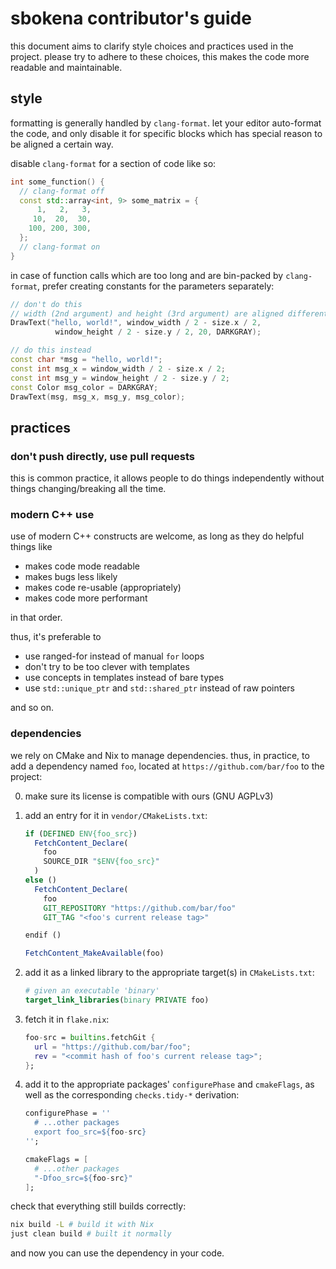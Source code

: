 # sbokena contributor's guide

this document aims to clarify style choices and practices used in the project.
please try to adhere to these choices, this makes the code more readable and
maintainable.

## style

formatting is generally handled by `clang-format`. let your editor auto-format
the code, and only disable it for specific blocks which has special reason to
be aligned a certain way.

disable `clang-format` for a section of code like so:

```cpp
int some_function() {
  // clang-format off
  const std::array<int, 9> some_matrix = {
      1,   2,   3,
     10,  20,  30,
    100, 200, 300,
  };
  // clang-format on
}
```

in case of function calls which are too long and are bin-packed by
`clang-format`, prefer creating constants for the parameters separately:

```cpp
// don't do this
// width (2nd argument) and height (3rd argument) are aligned differently
DrawText("hello, world!", window_width / 2 - size.x / 2,
          window_height / 2 - size.y / 2, 20, DARKGRAY);

// do this instead
const char *msg = "hello, world!";
const int msg_x = window_width / 2 - size.x / 2;
const int msg_y = window_height / 2 - size.y / 2;
const Color msg_color = DARKGRAY;
DrawText(msg, msg_x, msg_y, msg_color);
```

## practices

### don't push directly, use pull requests

this is common practice, it allows people to do things independently without
things changing/breaking all the time.

### modern C++ use

use of modern C++ constructs are welcome, as long as they do helpful things like

- makes code mode readable
- makes bugs less likely
- makes code re-usable (appropriately)
- makes code more performant

in that order.

thus, it's preferable to

- use ranged-for instead of manual `for` loops
- don't try to be too clever with templates
- use concepts in templates instead of bare types
- use `std::unique_ptr` and `std::shared_ptr` instead of raw pointers

and so on.

### dependencies

we rely on CMake and Nix to manage dependencies. thus, in practice, to add a
dependency named `foo`, located at `https://github.com/bar/foo` to the project:

0. make sure its license is compatible with ours (GNU AGPLv3)

1. add an entry for it in `vendor/CMakeLists.txt`:

   ```cmake
   if (DEFINED ENV{foo_src})
     FetchContent_Declare(
       foo
       SOURCE_DIR "$ENV{foo_src}"
     )
   else ()
     FetchContent_Declare(
       foo
       GIT_REPOSITORY "https://github.com/bar/foo"
       GIT_TAG "<foo's current release tag>"

   endif ()

   FetchContent_MakeAvailable(foo)
   ```

2. add it as a linked library to the appropriate target(s) in `CMakeLists.txt`:

   ```cmake
   # given an executable 'binary'
   target_link_libraries(binary PRIVATE foo)
   ```

3. fetch it in `flake.nix`:

   ```nix
   foo-src = builtins.fetchGit {
     url = "https://github.com/bar/foo";
     rev = "<commit hash of foo's current release tag>";
   };
   ```

4. add it to the appropriate packages' `configurePhase` and `cmakeFlags`,
   as well as the corresponding `checks.tidy-*` derivation:

   ```nix
   configurePhase = ''
     # ...other packages
     export foo_src=${foo-src}
   '';

   cmakeFlags = [
     # ...other packages
     "-Dfoo_src=${foo-src}"
   ];
   ```

check that everything still builds correctly:

```sh
nix build -L # build it with Nix
just clean build # built it normally
```

and now you can use the dependency in your code.
